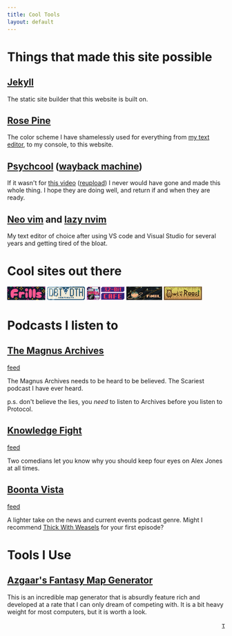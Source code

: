 ```yaml
---
title: Cool Tools
layout: default
---
```


# Things that made this site possible

## [Jekyll](https://jekyllrb.com/)

The static site builder that this website is built on.

## [Rose Pine](https://rosepinetheme.com/)

The color scheme I have shamelessly used for everything from [my text editor](#neo-vim-and-lazy-nvim),
to my console, to this website.

## [Psychcool](https://psychcool.org/) ([wayback machine](https://web.archive.org/web/20241009124621/https://psychcool.org/))

If it wasn't for [this video](https://piped.video/watch?v=zswyWBtF-7Y) ([reupload](https://piped.video/watch?v=dBu4GD-Ib5M))
I never would have gone and made this whole thing. I hope they are doing well,
and return if and when they are ready.

## [Neo vim](https://github.com/neovim/neovim) and [lazy nvim](https://github.com/folke/lazy.nvim)

My text editor of choice after using VS code and Visual Studio for several
years and getting tired of the bloat.

# Cool sites out there

<div class="grid">
 <a href="https://frills.dev"><img src="assets/buttons/frills.png"></a>
 <a href="https://debtdeath.neocities.org"><img src="assets/buttons/debtdeath.png"></a>
 <a href="https://32bit.cafe"><img src="assets/buttons/32bitcafe.png"></a>
 <a href="https://finel.neocities.org"><img src="assets/buttons/Finel2.png"></a>
 <a href="https://owlsroost.xyz"><img src="assets/buttons/OwlBanner.gif"></a>
</div>

# Podcasts I listen to

## [The Magnus Archives](https://rustyquill.com/show/the-magnus-archives/)

[feed](http://rss.acast.com/themagnusarchives)

The Magnus Archives needs to be heard to be believed.
The Scariest podcast I have ever heard.

p.s. don't believe the lies, you _need_ to listen to
Archives before you listen to Protocol.

## [Knowledge Fight](https://knowledgefight.com/)

[feed](http://feeds.libsyn.com/92106/rss)

Two comedians let you know why you should keep four eyes on Alex Jones at all times.

## [Boonta Vista](https://boontavista.com/)

[feed](http://feeds.soundcloud.com/users/soundcloud:users:307723090/sounds.rss)

A lighter take on the news and current events podcast genre. Might I recommend [Thick With Weasels](https://soundcloud.com/boontavista/episode-238) for your first episode?

# Tools I Use

## [Azgaar's Fantasy Map Generator](https://azgaar.github.io/Fantasy-Map-Generator/)

This is an incredible map generator that is absurdly feature rich and developed
at a rate that I can only dream of competing with. It is a bit heavy weight for
most computers, but it is worth a look.

<div style="text-align:right">
<a href="https://cd5k.net/tau/">&tau;</a>
</div>
